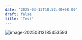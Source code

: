 ```yaml
---
date: '2025-03-13T18:52:40+08:00'
draft: false
title: 'Test'
---
```


![image-20250313185453593](D:\Github_local\AesashBlogSite\assets\image-20250313185453593.png)
